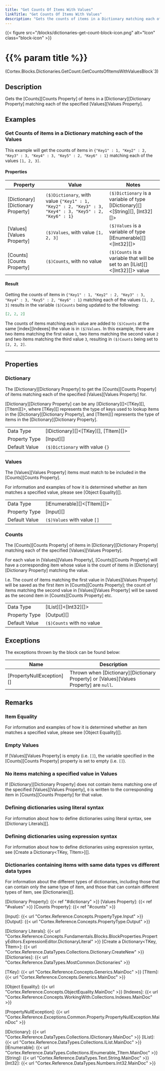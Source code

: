 ```yaml
---
title: "Get Counts Of Items With Values"
linkTitle: "Get Counts Of Items With Values"
description: "Gets the counts of items in a Dictionary matching each of the specified values."
---
```


{{< figure src="/blocks/dictionaries-get-count-block-icon.png" alt="Icon" class="block-icon" >}}

# {{% param title %}}

<p class="namespace">(Cortex.Blocks.Dictionaries.GetCount.GetCountsOfItemsWithValuesBlock`3)</p>

## Description

Gets the [Counts][Counts Property] of items in a [Dictionary][Dictionary Property] matching each of the specified [Values][Values Property].

## Examples

### Get Counts of items in a Dictionary matching each of the Values

This example will get the counts of items in `{"Key1" : 1, "Key2" : 2, "Key3" : 3, "Key4" : 3, "Key5" : 2, "Key6" : 1}` matching each of the values `[1, 2, 3]`.

#### Properties

| Property           | Value                     | Notes                                    |
|--------------------|---------------------------|------------------------------------------|
| [Dictionary][Dictionary Property] | `($)Dictionary`, with value `{"Key1" : 1, "Key2" : 2, "Key3" : 3, "Key4" : 3, "Key5" : 2, "Key6" : 1}` | `($)Dictionary` is a variable of type [IDictionary][]&lt;[String][], [Int32][]&gt; |
| [Values][Values Property] | `($)Values`, with value `[1, 2, 3]` | `($)Values` is a variable of type [IEnumerable][]&lt;[Int32][]&gt; |
| [Counts][Counts Property] | `($)Counts`, with no value | `($)Counts` is a variable that will be set to an [IList][]&lt;[Int32][]&gt; value |

#### Result

Getting the counts of items in `{"Key1" : 1, "Key2" : 2, "Key3" : 3, "Key4" : 3, "Key5" : 2, "Key6" : 1}` matching each of the values `[1, 2, 3]` results in the variable `($)Counts` being updated to the following:

```json
[2, 2, 2]
```

The counts of items matching each value are added to `($)Counts` at the same [index][Indexes] the value is in `($)Values`. In this example, there are two items matching the first value `1`, two items matching the second value `2` and two items matching the third value `3`, resulting in `($)Counts` being set to `[2, 2, 2]`.

***

## Properties

### Dictionary

The [Dictionary][Dictionary Property] to get the [Counts][Counts Property] of items matching each of the specified [Values][Values Property] for.  

[Dictionary][Dictionary Property] can be any [IDictionary][]&lt;[TKey][], [TItem][]&gt;, where [TKey][] represents the type of keys used to lookup items in the [Dictionary][Dictionary Property], and [TItem][] represents the type of items in the [Dictionary][Dictionary Property].
  
| | |
|--------------------|---------------------------|
| Data Type | [IDictionary][]&lt;[TKey][], [TItem][]&gt; |
| Property Type | [Input][] |
| Default Value | `($)Dictionary` with value `{}` |

### Values

The [Values][Values Property] items must match to be included in the [Counts][Counts Property].

For information and examples of how it is determined whether an item matches a specified value, please see [Object Equality][].

| | |
|--------------------|---------------------------|
| Data Type | [IEnumerable][]&lt;[TItem][]&gt; |
| Property Type | [Input][] |
| Default Value | `($)Values` with value `[]` |

### Counts

The [Counts][Counts Property] of items in [Dictionary][Dictionary Property] matching each of the specified [Values][Values Property].

For each value in [Values][Values Property], [Counts][Counts Property] will have a corresponding item whose value is the count of items in [Dictionary][Dictionary Property] matching the value.

I.e. The count of items matching the first value in [Values][Values Property] will be saved as the first item in [Counts][Counts Property]; the count of items matching the second value in [Values][Values Property] will be saved as the second item in [Counts][Counts Property] etc.

| | |
|--------------------|---------------------------|
| Data Type | [IList][]&lt;[Int32][]&gt; |
| Property Type | [Output][] |
| Default Value | `($)Counts` with no value |

## Exceptions

The exceptions thrown by the block can be found below:

| Name     | Description |
|----------|----------|
| [PropertyNullException][] | Thrown when [Dictionary][Dictionary Property] or [Values][Values Property] are `null`. |

## Remarks

### Item Equality

For information and examples of how it is determined whether an item matches a specified value, please see [Object Equality][].

### Empty Values

If [Values][Values Property] is empty (i.e. `[]`), the variable specified in the [Counts][Counts Property] property is set to empty (i.e. `[]`).

### No items matching a specified value in Values

If [Dictionary][Dictionary Property] does not contain items matching one of the specified [Values][Values Property], `0` is written to the corresponding item in [Counts][Counts Property] for that value.

### Defining dictionaries using literal syntax

For information about how to define dictionaries using literal syntax, see [Dictionary Literals][].

### Defining dictionaries using expression syntax

For information about how to define dictionaries using expression syntax, see [Create a Dictionary&lt;TKey, TItem&gt;][].

### Dictionaries containing items with same data types vs different data types

For information about the different types of dictionaries, including those that can contain only the same type of item, and those that can contain different types of item, see [Dictionaries][].

[Dictionary Property]: {{< ref "#dictionary" >}}
[Values Property]: {{< ref "#values" >}}
[Counts Property]: {{< ref "#counts" >}}

[Input]: {{< url "Cortex.Reference.Concepts.PropertyType.Input" >}}
[Output]: {{< url "Cortex.Reference.Concepts.PropertyType.Output" >}}

[Dictionary Literals]: {{< url "Cortex.Reference.Concepts.Fundamentals.Blocks.BlockProperties.PropertyEditors.ExpressionEditor.DictionaryLiteral" >}}
[Create a Dictionary&lt;TKey, TItem&gt;]: {{< url "Cortex.Reference.DataTypes.Collections.Dictionary.CreateNew" >}}
[Dictionaries]: {{< url "Cortex.Reference.DataTypes.MostCommon.Dictionaries" >}}

[TKey]: {{< url "Cortex.Reference.Concepts.Generics.MainDoc" >}}
[TItem]: {{< url "Cortex.Reference.Concepts.Generics.MainDoc" >}}

[Object Equality]: {{< url "Cortex.Reference.Concepts.ObjectEquality.MainDoc" >}}
[Indexes]: {{< url "Cortex.Reference.Concepts.WorkingWith.Collections.Indexes.MainDoc" >}}

[PropertyNullException]: {{< url "Cortex.Reference.Exceptions.Common.Property.PropertyNullException.MainDoc" >}}

[IDictionary]: {{< url "Cortex.Reference.DataTypes.Collections.IDictionary.MainDoc" >}}
[IList]: {{< url "Cortex.Reference.DataTypes.Collections.IList.MainDoc" >}}
[IEnumerable]: {{< url "Cortex.Reference.DataTypes.Collections.IEnumerable_TItem.MainDoc" >}}
[String]: {{< url "Cortex.Reference.DataTypes.Text.String.MainDoc" >}}
[Int32]: {{< url "Cortex.Reference.DataTypes.Numbers.Int32.MainDoc" >}}
